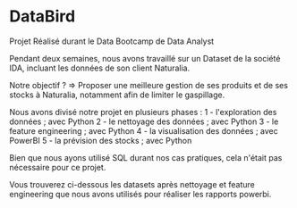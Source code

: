 # DataBird
Projet Réalisé durant le Data Bootcamp de Data Analyst

Pendant deux semaines, nous avons travaillé sur un Dataset de la société IDA, incluant les données de son client Naturalia. 

Notre objectif ? 
=> Proposer une meilleure gestion de ses produits et de ses stocks à Naturalia, notamment afin de limiter le gaspillage.

Nous avons divisé notre projet en plusieurs phases : 
1 - l'exploration des données ; avec Python
2 - le nettoyage des données ; avec Python
3 - le feature engineering ; avec Python
4 - la visualisation des données ; avec PowerBI
5 - la prévision des stocks ; avec Python

Bien que nous ayons utilisé SQL durant nos cas pratiques, cela n'était pas nécessaire pour ce projet.

Vous trouverez ci-dessous les datasets après nettoyage et feature engineering que nous avons utilisés pour réaliser les rapports powerbi.
